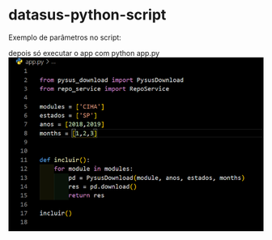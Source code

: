 # datasus-python-script

Exemplo de parâmetros no script:

depois só executar o app com python app.py
![Python Script](script_python.png)
